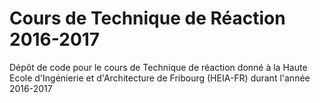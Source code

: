 # Cours de Technique de Réaction 2016-2017
Dépôt de code pour le cours de Technique de réaction donné à la Haute Ecole d'Ingénierie et d'Architecture de Fribourg (HEIA-FR) durant l'année 2016-2017
